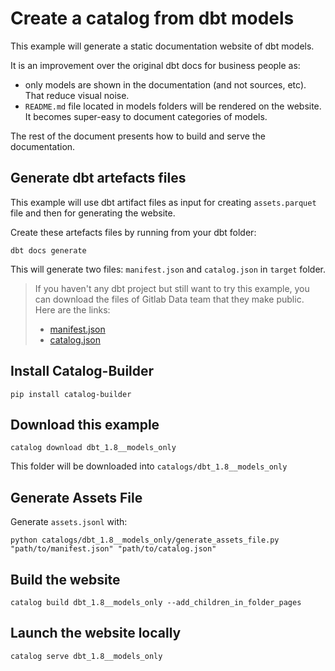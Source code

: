 # Create a catalog from dbt models

This example will generate a static documentation website of dbt models.

It is an improvement over the original dbt docs for business people as:

- only models are shown in the documentation (and not sources, etc). That reduce visual noise.
- `README.md` file located in models folders will be rendered on the website. It becomes super-easy to document categories of models.

The rest of the document presents how to build and serve the documentation.


## Generate dbt artefacts files

This example will use dbt artifact files as input for creating `assets.parquet` file and then for generating the website.

Create these artefacts files by running from your dbt folder:

```
dbt docs generate
```

This will generate two files: `manifest.json` and `catalog.json` in `target` folder.

> If you haven't any dbt project but still want to try this example, you can download the files of Gitlab Data team that they make public. Here are the links:
>
> - [manifest.json](https://dbt.gitlabdata.com/manifest.json)
> - [catalog.json](https://dbt.gitlabdata.com/catalog.json)



## Install Catalog-Builder

```
pip install catalog-builder
```

## Download this example

```
catalog download dbt_1.8__models_only
```

This folder will be downloaded into `catalogs/dbt_1.8__models_only`


## Generate Assets File

Generate `assets.jsonl` with:

```
python catalogs/dbt_1.8__models_only/generate_assets_file.py "path/to/manifest.json" "path/to/catalog.json"
```

## Build the website

```
catalog build dbt_1.8__models_only --add_children_in_folder_pages
```

## Launch the website locally

```
catalog serve dbt_1.8__models_only
```
